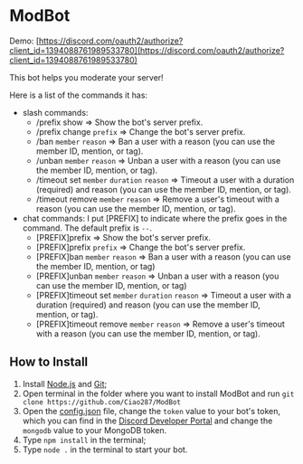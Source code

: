 # ModBot

Demo: [https://discord.com/oauth2/authorize?client_id=1394088761989533780](https://discord.com/oauth2/authorize?client_id=1394088761989533780)

This bot helps you moderate your server!

Here is a list of the commands it has:
- slash commands:
  - /prefix show => Show the bot's server prefix.
  - /prefix change `prefix` => Change the bot's server prefix.
  - /ban `member` `reason` => Ban a user with a reason (you can use the member ID, mention, or tag).
  - /unban `member` `reason` => Unban a user with a reason (you can use the member ID, mention, or tag).
  - /timeout set `member` `duration` `reason` => Timeout a user with a duration (required) and reason (you can use the member ID, mention, or tag).
  - /timeout remove `member` `reason` => Remove a user's timeout with a reason (you can use the member ID, mention, or tag).
- chat commands:
  I put [PREFIX] to indicate where the prefix goes in the command. The default prefix is `--`.
  - [PREFIX]prefix => Show the bot's server prefix.
  - [PREFIX]prefix `prefix` => Change the bot's server prefix.
  - [PREFIX]ban `member` `reason` => Ban a user with a reason (you can use the member ID, mention, or tag)
  - [PREFIX]unban `member` `reason` => Unban a user with a reason (you can use the member ID, mention, or tag)
  - [PREFIX]timeout set `member` `duration` `reason` => Timeout a user with a duration (required) and reason (you can use the member ID, mention, or tag).
  - [PREFIX]timeout remove `member` `reason` => Remove a user's timeout with a reason (you can use the member ID, mention, or tag).

## How to Install

1) Install [Node.js](https://nodejs.org/en/download/package-manager/current) and [Git](https://git-scm.com/downloads);
2) Open terminal in the folder where you want to install ModBot and run `git clone https://github.com/Ciao287/ModBot`
3) Open the [config.json](https://github.com/Ciao287/ModBot/blob/main/config.json) file, change the `token` value to your bot's token, which you can find in the [Discord Developer Portal](https://discord.com/developers/applications) and change the `mongodb` value to your MongoDB token.
4) Type `npm install` in the terminal;
5) Type `node .` in the terminal to start your bot.
